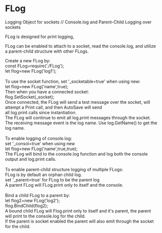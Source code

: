 # FLog
Logging Object for sockets // Console.log and Parent-Child Logging over sockets

FLog is designed for print logging,

FLog can be enabled to attach to a socket, read the console.log, and utilize a parent-child structure with other FLogs.

Create a new FLog by:<br/>
      const FLog=require('./FLog');<br/>
      let flog=new FLog('log1');<br/>
<br/>
To use the socket function, set '\_socketable=true' when using new:<br/>
      let flog=new FLog('name',true);<br/>
  Then when you have a connected socket:<br/>
      flog.SetSocket(\_socket);<br/>
  Once connected, the FLog will send a test message over the socket, will attempt a Print call, and then AutoSave will send<br/>
  all log.print calls since instantiation.<br/>
  The FLog will continue to emit all log.print messages through the socket.<br/>
  The receiving message event is the log name. Use log.GetName() to get the log name.<br/>
<br/>
To enable logging of console.log:<br/>
      set '\_consol=true' when using new<br/>
      let flog=new FLog('name',true,true);<br/>
  The FLog will bind to the console.log function and log both the console output and log.print calls.<br/>
  <br/>
To enable parent-child structure logging of multiple FLogs:<br/>
  FLog is by default an orphan child log.<br/>
      set '\_parent=true' for FLog to be the parent log<br/>
  A parent FLog will FLog.print only to itself and the console.<br/>
  <br/>
  Bind a child FLog to a parent by:<br/>
      let flog2=new FLog('log2');<br/>
      flog.BindChild(flog2);<br/>
  A bound child FLog will Flog.print only to itself and it's parent, the parent will print to the console.log for the child.<br/>
  If the parent is socket enabled the parent will also emit through the socket for the child.<br/>
  
